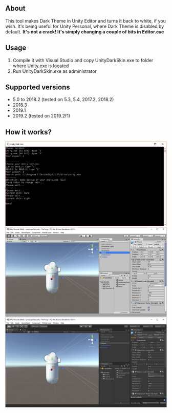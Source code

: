 ## About
This tool makes Dark Theme in Unity Editor and turns it back to white, if you wish. It's being useful for Unity Personal, where Dark Theme is disabled by default. <b>It's not a crack! It's simply changing a couple of bits in Editor.exe</b>

## Usage
1. Compile it with Visual Studio and copy UnityDarkSkin.exe to folder where Unity.exe is located
2. Run UnityDarkSkin.exe as administrator

## Supported versions
* 5.0 to 2018.2 (tested on 5.3, 5.4, 2017.2, 2018.2)
* 2018.3
* 2019.1
* 2019.2 (tested on 2019.2f1)

## How it works?

![](Media/Preview.jpg)
![](Media/LightSkin.jpg)
![](Media/DarkSkin.jpg)
